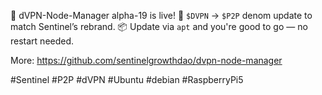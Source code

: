 🚀 dVPN-Node-Manager alpha-19 is live!
🔁 `$DVPN` → `$P2P` denom update to match Sentinel’s rebrand.
📦 Update via `apt` and you're good to go — no restart needed.

More: https://github.com/sentinelgrowthdao/dvpn-node-manager

#Sentinel #P2P #dVPN #Ubuntu #debian #RaspberryPi5